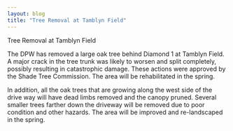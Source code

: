 ```yaml
---
layout: blog
title: "Tree Removal at Tamblyn Field"
---
```


Tree Removal at Tamblyn Field

The DPW has removed a large oak tree behind Diamond 1 at Tamblyn Field. A major crack in the tree trunk was likely to worsen and split completely, possibly resulting in catastrophic damage. These actions were approved by the Shade Tree Commission. The area will be rehabilitated in the spring. 

In addition, all the oak trees that are growing along the west side of the drive way will have dead limbs removed and the canopy pruned. Several smaller trees farther down the driveway will be removed due to poor condition and other hazards. The area will be improved and re-landscaped in the spring.  

